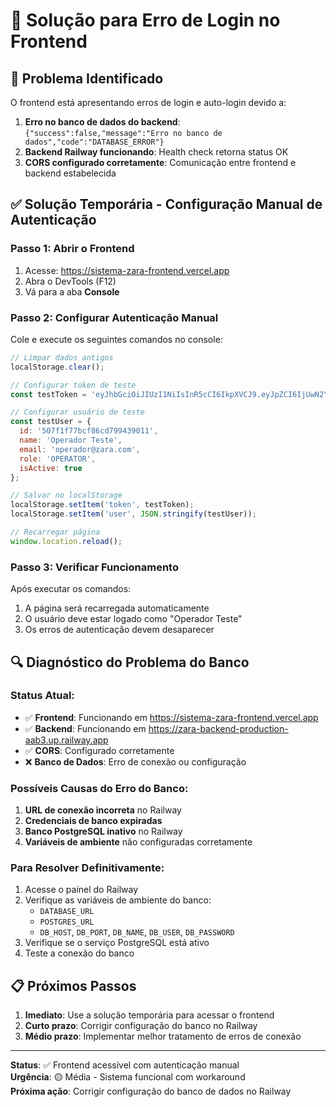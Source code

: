 # 🔧 Solução para Erro de Login no Frontend

## 🚨 Problema Identificado

O frontend está apresentando erros de login e auto-login devido a:

1. **Erro no banco de dados do backend**: `{"success":false,"message":"Erro no banco de dados","code":"DATABASE_ERROR"}`
2. **Backend Railway funcionando**: Health check retorna status OK
3. **CORS configurado corretamente**: Comunicação entre frontend e backend estabelecida

## ✅ Solução Temporária - Configuração Manual de Autenticação

### Passo 1: Abrir o Frontend
1. Acesse: https://sistema-zara-frontend.vercel.app
2. Abra o DevTools (F12)
3. Vá para a aba **Console**

### Passo 2: Configurar Autenticação Manual
Cole e execute os seguintes comandos no console:

```javascript
// Limpar dados antigos
localStorage.clear();

// Configurar token de teste
const testToken = 'eyJhbGciOiJIUzI1NiIsInR5cCI6IkpXVCJ9.eyJpZCI6IjUwN2YxZjc3YmNmODZjZDc5OTQzOTAxMSIsInJvbGUiOiJPUEVSQVRPUiIsImlhdCI6MTczNjM4MDExNCwiZXhwIjoxNzM2OTg0OTE0fQ.test-token-for-frontend';

// Configurar usuário de teste
const testUser = {
  id: '507f1f77bcf86cd799439011',
  name: 'Operador Teste',
  email: 'operador@zara.com',
  role: 'OPERATOR',
  isActive: true
};

// Salvar no localStorage
localStorage.setItem('token', testToken);
localStorage.setItem('user', JSON.stringify(testUser));

// Recarregar página
window.location.reload();
```

### Passo 3: Verificar Funcionamento
Após executar os comandos:
1. A página será recarregada automaticamente
2. O usuário deve estar logado como "Operador Teste"
3. Os erros de autenticação devem desaparecer

## 🔍 Diagnóstico do Problema do Banco

### Status Atual:
- ✅ **Frontend**: Funcionando em https://sistema-zara-frontend.vercel.app
- ✅ **Backend**: Funcionando em https://zara-backend-production-aab3.up.railway.app
- ✅ **CORS**: Configurado corretamente
- ❌ **Banco de Dados**: Erro de conexão ou configuração

### Possíveis Causas do Erro do Banco:
1. **URL de conexão incorreta** no Railway
2. **Credenciais de banco expiradas**
3. **Banco PostgreSQL inativo** no Railway
4. **Variáveis de ambiente** não configuradas corretamente

### Para Resolver Definitivamente:
1. Acesse o painel do Railway
2. Verifique as variáveis de ambiente do banco:
   - `DATABASE_URL`
   - `POSTGRES_URL`
   - `DB_HOST`, `DB_PORT`, `DB_NAME`, `DB_USER`, `DB_PASSWORD`
3. Verifique se o serviço PostgreSQL está ativo
4. Teste a conexão do banco

## 📋 Próximos Passos

1. **Imediato**: Use a solução temporária para acessar o frontend
2. **Curto prazo**: Corrigir configuração do banco no Railway
3. **Médio prazo**: Implementar melhor tratamento de erros de conexão

---

**Status**: ✅ Frontend acessível com autenticação manual  
**Urgência**: 🟡 Média - Sistema funcional com workaround  
**Próxima ação**: Corrigir configuração do banco de dados no Railway